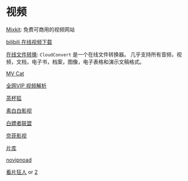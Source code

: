 # 视频

[Mixkit](https://mixkit.co/): 免费可商用的视频网站

[bilibili 在线视频下载](https://xbeibeix.com/api/bilibili/)

[在线文件转换](https://cloudconvert.com/):  `CloudConvert` 是一个在线文件转换器。 几乎支持所有音频，视频，文档，电子书，档案，图像，电子表格和演示文稿格式。

[MV Cat](http://www.mvcat.com/)

[全网VIP 视频解析](http://qmaile.com/)

[茶杯狐](https://www.cupfox.app/)

[素白白影视](https://www.subaibai.com/)

[白嫖者联盟](https://www.bpzhe.com/)

[奈菲影视](https://www.nfyingshi.com/)

[片库](https://www.mypianku.net/)

[novipnoad](https://www.novipnoad.com/)

[看片狂人](http://kpkuang.xyz) or [2](https://kpkuang.cc)
